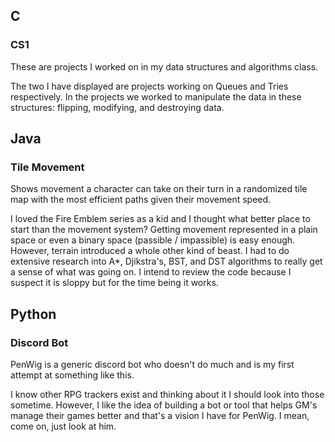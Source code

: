 ## C
### CS1
These are projects I worked on in my data structures and algorithms class. 

The two I have displayed are projects working on Queues and Tries respectively.
In the projects we worked to manipulate the data in these structures: flipping, modifying, and destroying data.

## Java
### Tile Movement
Shows movement a character can take on their turn in a randomized tile map with the most efficient paths given their movement speed.

I loved the Fire Emblem series as a kid and I thought what better place to start than the movement system?
Getting movement represented in a plain space or even a binary space (passible / impassible) is easy enough.
However, terrain introduced a whole other kind of beast. 
I had to do extensive research into A*, Djikstra's, BST, and DST algorithms to really get a sense of what was going on.
I intend to review the code because I suspect it is sloppy but for the time being it works.

## Python
### Discord Bot
PenWig is a generic discord bot who doesn't do much and is my first attempt at something like this.

I know other RPG trackers exist and thinking about it I should look into those sometime.
However, I like the idea of building a bot or tool that helps GM's manage their games better and that's a vision I have for PenWig.
I mean, come on, just look at him.
